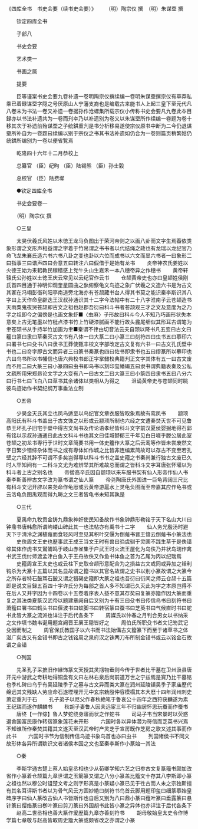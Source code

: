 <!-- { "loadSidebar": true } -->
《四库全书　书史会要（续书史会要）》　　
（明）陶宗仪 撰　（明）朱谋垔 撰

　　钦定四库全书

　　子部八

　　书史会要

　　艺术类一

　　书画之属

　　提要

　　臣等谨案书史会要九卷补遗一卷明陶宗仪撰续编一卷明朱谋垔撰宗仪有草莽私乘已着録谋垔字隠之号厌原山人宁藩支裔也是编载古来能书人上起三皇下至元代凡八卷末为书法一卷又补遗一卷据孙作沧螺集所载宗仪小传称书史会要凡九卷此夲目録亦以书法补遗共为一卷而刋夲乃以补遗别为卷又以朱谋垔所作续编一卷题为卷十移其次于补遗前殆谋垔之子统鉷重刋是书分析移易遂使宗仪原书中断为二今仍退谋垔所补自为一卷题曰续编以别于宗仪之书其书法补遗如仍合为一卷则篇页稍繁姑仍统鉷所编别为一卷以便省覧焉

　　乾隆四十六年十二月恭校上

　　总纂官 （臣）纪昀 （臣）陆锡熊 （臣）孙士毅

　　总校官 （臣）陆费墀

　　●钦定四库全书

　　书史会要卷一

　　（明）陶宗仪 撰

　　○三皇

　　太昊伏羲氏风姓以木徳王龙马负图出于荣河帝则之以画八卦而文字生焉葢依类象形谓之文形声相益谓之字着于竹帛谓之书书者以代结绳之政也有龙瑞以龙纪官乃命飞龙朱襄氏造六书六书八卦之变也卦以六位而成书以六文而显六书者一曰象形二曰指事三曰谐声四曰会意五曰转注六曰假借于是始有龙书
　　炎帝神农氏姜姓以火徳王始为耒耜教民稼穑感上党牛头山生嘉禾一本八穗帝异之作穗书
　　黄帝轩辕氏公孙姓以土徳王庆云常见以云纪官作云书
　　仓颉黄帝史也亦曰皇颉姓侯刚氏首四目通于神明仰观奎星圆曲之埶俯察龟文鸟迹之象广伏羲之文造六书是为古文其冢在冯翊彭衙利阳亭南道旁北海亦有苍颉藏书台人得其书莫之能识秦李斯识其八字曰上天作命皇辟迭王汉叔孙通识其十二字今法帖中有二十八字淮南子云苍颉造书天雨粟鬼夜哭苍颉即古文之祖也赵郡吾衍曰科斗书者苍颉观三才之文及意度为之乃字之祖即今之偏傍是也画文象虾■〈虫麻〉子形故曰科斗今人不知乃巧画形状失本意矣上古无笔墨以竹梃点漆书竹上竹硬漆腻画不能行故头麄尾细似其形耳古谓笔为聿苍颉书从手持半竹加画为聿■秦谓不律由切音法云夫自颉以降书凡五变曰古文曰籕曰篆曰隶曰草秦灭古文书有八体一曰大篆二曰小篆三曰刻符四曰虫书五曰摹印六曰署书七曰殳书八曰隶书王莽使甄丰校文字部改定古文复有六书一曰古文孔氏壁中书也二曰竒字即古文而异者三曰篆书秦篆也四曰佐书即隶书也五曰缪篆所以摹印也六曰鸟书所以书幡信也唐六典校书郎正字掌雠校典籍刋正文字其体有五一曰古文废而不用二曰大篆三曰小篆四曰虫书即鸟书以刻印玺幡碣五曰隶书谓典籍表奏及公私文疏所用宋郑昻论文字之大变有八一曰古文二曰大篆三曰小篆四曰隶书五曰八分六曰行书七曰飞白八曰草书其余诸体以类相从为得之
　　沮诵黄帝史与苍颉同时眺彼鸟迹始作书契纪纲万事垂法立制

　　○五帝

　　少昊金天氏其立也凤鸟适至以鸟纪官文章衣服皆取象焉故有鸾凤书
　　颛顼高阳氏有科斗书盖出于古文饰之以形或云颛顼所制也六经之文遭秦焚灭世不可见鲁恭王坏孔子旧宅于壁中得古文尚书及传论语孝经皆科斗文字前汉夏侯婴掘地得石郭有铭以示叔孙通通曰此古文科斗书也其文曰佳城鬰郁三千年见白日嗟乎滕公居此室苍颉之初龙书専行于世时文章简要书用一体史籒作大篆之后云鸾等作皆未尝废然文字日繁少错综杂体而书之或有専体如作城之比皆非连编累简故可以存古不变至若孔壁之六经其辞不可谓不多矣岂得専以科斗书书之盖史籀之书秦尚兼行独古文废已久时人罕知间有一二科斗文尤为难辨举其所难故总而谓之皆科斗文字耳唐张怀瓘以为科斗者上古之别名也
　　帝喾高辛氏因自颛顼以来车服书契有仙人形帝作仙人书秦李斯善辨古文字改为篆书谓之仙人篆
　　帝尧陶唐氏外国进一巨龟背阔三尺比有科斗文记开辟以来尧命作龟厯或云黄帝游扈水上灵龟负图而至帝嘉其应作龟书或云洛龟负图禹观而得九畴之文三者皆龟书未知其孰是

　　○三代

　　夏禹命九牧贡金铸九鼎象神奸使民知备故作书象钟鼎形勒铭于天下名山大川曰钟鼎书唐韩愈所谓岣嵝山碑此其一也法帖亦有禹书十二字
　　仙人务光殷汤时避天下于清泠之渊植薤而食轻风时至见其积叶交偃为倒薤书晋王愔云倒薤书小篆法也
　　史佚周文王史也歴事武王成王当文王时有兽曰驺虞驯于灵圃不践生草于是佚错综其体作虎书又鸑鷟鸣于岐山赤雀集于户武王时火流王屋化为乌佚乃并状鸟瑞作禽书武王伐纣师渡孟津白鱼入于王舟故佚又作鱼书体鱼之首为乙尾为丙以纪瑞焉
　　史籀周宣王太史也或云柱下史取仓颉形意配合为之损益古文或同或异加之铦利钩杀为大篆十五篇以其名显故谓之籀书以其官名故谓之史书以别小篆故谓之大篆今之所存者特石皷耳石皷又谓之猎碣史籀即大篆之祖也吾衍曰衍闻之师云仓颉十五篇即是说文目録五百四十字许氏分为每部之首人多不知谓已久灭此为字之本原岂得不在后人又并字因为十四卷以十五卷着序表人益不意其存矣曰复篆亦籀作因大篆而重复之其法类夏篆汉武帝以题建章阙自后又别为十有三曰殳书曰传信鸟书曰刻符书曰萧籀曰署书曰鹤头书曰偃波书曰蚊脚书曰转宿篆曰蚕书曰芝英书曰气候直时书曰蛇书此皆大篆之流派也详注于后代各条下
　　周媒氏以仲春之月判合男女以书纳采之文作填书魏韦诞用题宫阙晋王廙王隠皆好之
　　周伯氏所职殳书者文记笏武记殳因而制之
　　周官保氏教国子以六书而书法始傋古文籀篆下而至于诸草书之体滋广矣古又有金错书即古之钱铭周之泉府汉之铢两刀布所制金错书或云以铭金石故谓之金错

　　○列国

　　先圣孔子采摭旧作縁饰篆文天授其灵剏物垂则今传于世者比干墓在卫州汲县唐开元中游武之竒耕地得铜盘有文曰左林右泉后岗前道万世之宁兹焉是寳乃比干墓铭也季札碑曰乌乎有吴延陵季子之墓与古文异而类大篆在润州延陵镇吴季子家庙歴代绵远其文残缺人劳应命石遂堙埋开元中玄宗勅殷仲容模榻其本大厯十四年润州刺史萧定重刋于石
　　孔子弟子以尼父作春秋絶笔于鲁哀公十四年之西狩获麟遂为素王纪瑞而遂作麒麟书
　　秋胡子妻鲁人因夫远宦三年不归幽居怀思玩蚕而作蚕书
　　唐终【一作综】鲁人梦蛇绕身寤而状之作蛇书
　　司马子韦当宋景时以荧惑退舍国富民康作转宿篆象莲花未开形
　　六国时各以异体濳为符信而芝英书兴焉不知谁所作秦焚其籍其文遂灭至汉武帝时产灵芝于宣房既作芝房之歌又述其事而作此书
　　六国时书节为信制传信鸟迹书象鸟首也亦曰虫书
　　列国诸侯书不同文故形体各异所谓欵识文者诸侯本国之文也至秦李斯作小篆始一其法

　　○秦

　　李斯字通古楚上蔡人始皇丞相也少从荀卿学知六艺之归参古文复篆籀书颇加改省作小篆着仓颉篇九章世谓之玉筯篆又谓之八分小篆盖比籀文十存其八李斯即小篆之祖也然以穆公时诅楚文考之则字形真是小篆疑小篆已见于徃古而人未之宗独斯擅有其名耳评斯书者以为骨气风云方圆妙絶曰刻符书鸟首云脚用题印玺曰细篆摹始皇碑序字曰仙人篆改古仙人书皆斯作也自后又别为八曰鼎小篆曰薤叶篆曰垂露篆曰悬针篆曰缨络篆曰栁叶篆曰剪刀篆曰外国胡书此皆小篆之异体也亦详注于后代各条下
　　赵高二世丞相也善大篆作爰歴篇九章亦善刻符书
　　胡母敬始皇太史令作博学篇七章敬与赵高皆取周史籀大篆或颇省改之亦谓之小篆
